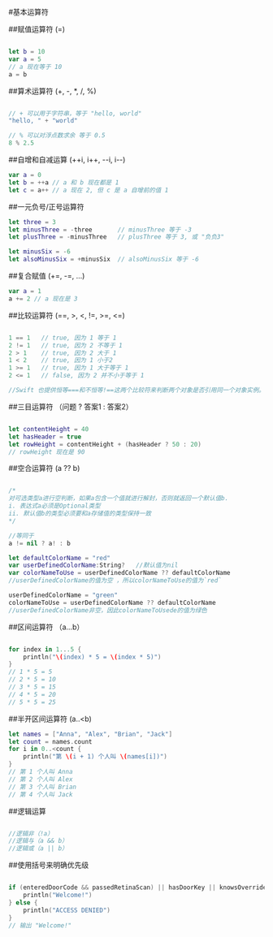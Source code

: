 #基本运算符

##赋值运算符 (=)
```swift

let b = 10
var a = 5
// a 现在等于 10
a = b
```

##算术运算符 (+, -, *, /, %)
```swift

// + 可以用于字符串，等于 "hello, world"
"hello, " + "world"  

// % 可以对浮点数求余 等于 0.5
8 % 2.5 
```

##自增和自减运算 (++i, i++, --i, i--)
```swift
var a = 0
let b = ++a // a 和 b 现在都是 1
let c = a++ // a 现在 2, 但 c 是 a 自增前的值 1
```

##一元负号/正号运算符
```swift
let three = 3
let minusThree = -three       // minusThree 等于 -3
let plusThree = -minusThree   // plusThree 等于 3, 或 "负负3"

let minusSix = -6
let alsoMinusSix = +minusSix  // alsoMinusSix 等于 -6
```

##复合赋值 (+=, -=, ...)
```swift
var a = 1
a += 2 // a 现在是 3
```

##比较运算符 (==, >, <, !=, >=, <=)
```swift

1 == 1   // true, 因为 1 等于 1
2 != 1   // true, 因为 2 不等于 1
2 > 1    // true, 因为 2 大于 1
1 < 2    // true, 因为 1 小于2
1 >= 1   // true, 因为 1 大于等于 1
2 <= 1   // false, 因为 2 并不小于等于 1

//Swift 也提供恒等===和不恒等!==这两个比较符来判断两个对象是否引用同一个对象实例。

```
 
##三目运算符 （问题 ? 答案1 : 答案2）
```swift

let contentHeight = 40
let hasHeader = true
let rowHeight = contentHeight + (hasHeader ? 50 : 20)
// rowHeight 现在是 90

```

##空合运算符 (a ?? b)
```swift

/*
对可选类型a进行空判断，如果a包含一个值就进行解封，否则就返回一个默认值b.
i. 表达式a必须是Optional类型
ii. 默认值b的类型必须要和a存储值的类型保持一致
*/

//等同于
a != nil ? a! : b

let defaultColorName = "red"
var userDefinedColorName:String?   //默认值为nil
var colorNameToUse = userDefinedColorName ?? defaultColorName
//userDefinedColorName的值为空 ，所以colorNameToUse的值为`red`

userDefinedColorName = "green"
colorNameToUse = userDefinedColorName ?? defaultColorName
//userDefinedColorName非空，因此colorNameToUsede的值为绿色

```

##区间运算符 （a...b）
```swift

for index in 1...5 {
    println("\(index) * 5 = \(index * 5)")
}
// 1 * 5 = 5
// 2 * 5 = 10
// 3 * 5 = 15
// 4 * 5 = 20
// 5 * 5 = 25

```

##半开区间运算符 (a..<b)
```swift
let names = ["Anna", "Alex", "Brian", "Jack"]
let count = names.count
for i in 0..<count {
    println("第 \(i + 1) 个人叫 \(names[i])")
}
// 第 1 个人叫 Anna
// 第 2 个人叫 Alex
// 第 3 个人叫 Brian
// 第 4 个人叫 Jack
```

##逻辑运算
```swift

//逻辑非（!a）
//逻辑与（a && b）
//逻辑或（a || b）

```

##使用括号来明确优先级
```swift

if (enteredDoorCode && passedRetinaScan) || hasDoorKey || knowsOverridePassword {
    println("Welcome!")
} else {
    println("ACCESS DENIED")
}
// 输出 "Welcome!"

```





